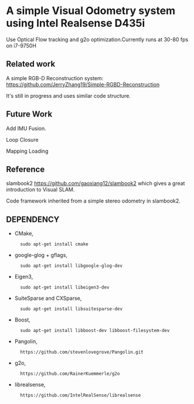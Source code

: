 # A simple Visual Odometry system using Intel Realsense D435i

Use Optical Flow tracking and g2o optimization.Currently runs at 30-80 fps on i7-9750H


## Related work
A simple RGB-D Reconstruction system: https://github.com/JerryZhang19/Simple-RGBD-Reconstruction

It's still in progress and uses similar code structure.

## Future Work
Add IMU Fusion.

Loop Closure

Mapping Loading 

## Reference
slambook2 https://github.com/gaoxiang12/slambook2 which gives a great introduction to Visual SLAM.

Code framework inherited from a simple stereo odometry in slambook2.


## DEPENDENCY

* CMake,

        sudo apt-get install cmake

* google-glog + gflags,

        sudo apt-get install libgoogle-glog-dev
        
* Eigen3,

        sudo apt-get install libeigen3-dev

* SuiteSparse and CXSparse,

        sudo apt-get install libsuitesparse-dev

* Boost,

        sudo apt-get install libboost-dev libboost-filesystem-dev

* Pangolin, 

        https://github.com/stevenlovegrove/Pangolin.git
        
* g2o, 

        https://github.com/RainerKuemmerle/g2o
        
* librealsense, 

        https://github.com/IntelRealSense/librealsense
       
      
